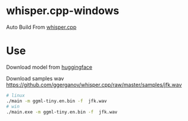 # whisper.cpp-windows

Auto Build From [whisper.cpp](https://github.com/ggerganov/whisper.cpp)


# Use

Download model from [huggingface](https://huggingface.co/ggerganov/whisper.cpp) 

Download samples wav https://github.com/ggerganov/whisper.cpp/raw/master/samples/jfk.wav

```bash
# linux
./main -m ggml-tiny.en.bin -f  jfk.wav
# win
./main.exe -m ggml-tiny.en.bin -f  jfk.wav
```

